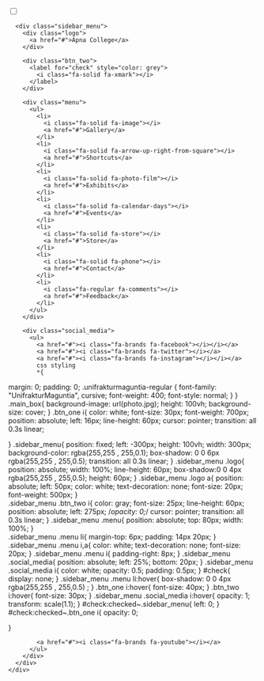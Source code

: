 <!DOCTYPE html>
<html lang="en">
  <head>
    <meta charset="UTF-8" />
    <meta http-equiv="X-UA-Compatible" content="IE=edge" />
    <meta name="viewport" content="width=device-width, initial-scale=1.0" />
    <title>CSS Project</title>
    <link rel="stylesheet" href="style.css">
    <link rel="preconnect" href="https://fonts.googleapis.com" />
    <link rel="preconnect" href="https://fonts.gstatic.com" crossorigin />
    <link
      href="https://fonts.googleapis.com/css2?family=Poppins&display=swap"
      rel="stylesheet"
    />
    <link
      rel="stylesheet"
      href="https://cdnjs.cloudflare.com/ajax/libs/font-awesome/6.4.0/css/all.min.css"
    />
    <link href="https://fonts.googleapis.com/css2?family=Poppins:ital,wght@0,100;0,200;0,300;0,400;0,500;0,600;0,700;0,800;0,900;1,100;1,200;1,300;1,400;1,500;1,600;1,700;1,800;1,900&family=UnifrakturMaguntia&display=swap" rel="stylesheet">

  </head>
  <body>
    <div class="main_box">
      <input type="checkbox" id="check" />
      <div class="btn_one">
        <label for="check">
          <i class="fa-solid fa-bars"></i>
        </label>
      </div>

      <div class="sidebar_menu">
        <div class="logo">
          <a href="#">Apna College</a>
        </div>

        <div class="btn_two">
          <label for="check" style="color: grey">
            <i class="fa-solid fa-xmark"></i>
          </label>
        </div>

        <div class="menu">
          <ul>
            <li>
              <i class="fa-solid fa-image"></i>
              <a href="#">Gallery</a>
            </li>
            <li>
              <i class="fa-solid fa-arrow-up-right-from-square"></i>
              <a href="#">Shortcuts</a>
            </li>
            <li>
              <i class="fa-solid fa-photo-film"></i>
              <a href="#">Exhibits</a>
            </li>
            <li>
              <i class="fa-solid fa-calendar-days"></i>
              <a href="#">Events</a>
            </li>
            <li>
              <i class="fa-solid fa-store"></i>
              <a href="#">Store</a>
            </li>
            <li>
              <i class="fa-solid fa-phone"></i>
              <a href="#">Contact</a>
            </li>
            <li>
              <i class="fa-regular fa-comments"></i>
              <a href="#">Feedback</a> 
            </li>
          </ul>
        </div>

        <div class="social_media">
          <ul>
            <a href="#"><i class="fa-brands fa-facebook"></i></i></a>
            <a href="#"><i class="fa-brands fa-twitter"></i></a>
            <a href="#"><i class="fa-brands fa-instagram"></i></i></a>
            css styling
            *{
  margin: 0;
  padding: 0;
  .unifrakturmaguntia-regular {
  font-family: "UnifrakturMaguntia", cursive;
  font-weight: 400;
  font-style: normal;
}
}
.main_box{
  background-image: url(photo.jpg);
  height: 100vh;
  background-size: cover;
}
.btn_one i{
  color: white;
  font-size: 30px;
  font-weight: 700px;
  position: absolute;
  left: 16px;
  line-height: 60px;
  cursor: pointer;
  transition: all 0.3s linear;

}
.sidebar_menu{
  position: fixed;
  left: -300px;
  height: 100vh;
  width: 300px;
  background-color: rgba(255,255 , 255,0.1);
  box-shadow: 0 0 6px rgba(255,255 , 255,0.5);
  transition: all 0.3s linear;
}
.sidebar_menu .logo{
  position: absolute;
  width: 100%;
  line-height: 60px;
  box-shadow:0 0 4px rgba(255,255 , 255,0.5);
  height: 60px;
}
.sidebar_menu  .logo a{
  position: absolute;
  left: 50px;
  color: white;
  text-decoration: none;
  font-size: 20px;
  font-weight: 500px;
}  
.sidebar_menu .btn_two i{
  color: gray;
  font-size: 25px;
  line-height: 60px;
  position: absolute;
  left: 275px;
  /*opacity: 0;*/
  cursor: pointer;
  transition: all 0.3s linear;
}
.sidebar_menu .menu{
  position: absolute;
  top: 80px;
  width: 100%;
}  
.sidebar_menu .menu li{
  margin-top: 6px;
  padding: 14px 20px;
}
.sidebar_menu .menu i,a{
  color: white;
  text-decoration: none;
  font-size: 20px;
}
.sidebar_menu .menu i{
  padding-right: 8px;
}
.sidebar_menu  .social_media{
  position: absolute;
  left: 25%;
  bottom: 20px;
}
.sidebar_menu .social_media i{
  color: white;
  opacity: 0.5;
  padding: 0.5px;
}
#check{
  display: none;
}
.sidebar_menu .menu li:hover{
  box-shadow: 0 0 4px rgba(255,255 , 255,0.5) ;
}
.btn_one i:hover{
  font-size: 40px;
}
.btn_two i:hover{
  font-size: 30px;
}
.sidebar_menu .social_media i:hover{
  opacity: 1;
  transform: scale(1.1);
}
#check:checked~.sidebar_menu{
  left: 0;
}
#check:checked~.btn_one i{
  opacity: 0;

}


            <a href="#"><i class="fa-brands fa-youtube"></i></a>
          </ul>
        </div>
      </div>
    </div>
  </body>
</html>
